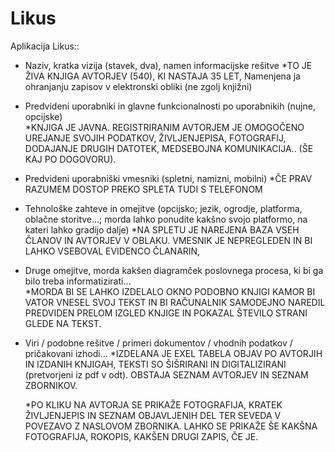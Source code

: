 # Likus

Aplikacija Likus::

- Naziv, kratka vizija (stavek, dva), namen informacijske rešitve
    *TO JE ŽIVA KNJIGA AVTORJEV (540), KI NASTAJA 35 LET, Namenjena ja ohranjanju zapisov v elektronski obliki (ne zgolj knjižni)
	
- Predvideni uporabniki in glavne funkcionalnosti po uporabnikih (nujne, opcijske)	
    *KNJIGA JE JAVNA. REGISTRIRANIM AVTORJEM JE OMOGOČENO UREJANJE SVOJIH PODATKOV, ŽIVLJENJEPISA, FOTOGRAFIJ, DODAJANJE DRUGIH DATOTEK, MEDSEBOJNA KOMUNIKACIJA.. (ŠE KAJ PO DOGOVORU).
	
	
- Predvideni uporabniški vmesniki (spletni, namizni, mobilni)
	*ČE PRAV RAZUMEM DOSTOP PREKO SPLETA TUDI S TELEFONOM
	
	
- Tehnološke zahteve in omejitve (opcijsko; jezik, ogrodje, platforma, oblačne storitve…; morda lahko ponudite kakšno svojo platformo, na kateri lahko gradijo dalje)
    *NA SPLETU JE NAREJENA BAZA VSEH ČLANOV IN AVTORJEV V OBLAKU. VMESNIK JE NEPREGLEDEN IN BI LAHKO VSEBOVAL EVIDENCO ČLANARIN,
	
	
- Druge omejitve, morda kakšen diagramček poslovnega procesa, ki bi ga bilo treba informatizirati…	
    *MORDA BI SE LAHKO IZDELALO OKNO PODOBNO KNJIGI KAMOR BI VATOR VNESEL SVOJ TEKST IN BI RAČUNALNIK SAMODEJNO NAREDIL PREDVIDEN PRELOM IZGLED KNJIGE IN POKAZAL ŠTEVILO STRANI GLEDE NA TEKST.
	

- Viri / podobne rešitve / primeri dokumentov / vhodnih podatkov / pričakovani izhodi…
    *IZDELANA JE EXEL TABELA OBJAV PO AVTORJIH IN IZDANIH KNJIGAH, TEKSTI SO ŠIŠRIRANI IN DIGITALIZIRANI (pretvorjeni iz pdf v odt). OBSTAJA SEZNAM AVTORJEV IN SEZNAM ZBORNIKOV.

	*PO KLIKU NA AVTORJA SE PRIKAŽE FOTOGRAFIJA, KRATEK ŽIVLJENJEPIS IN SEZNAM OBJAVLJENIH DEL TER SEVEDA V POVEZAVO Z NASLOVOM ZBORNIKA. LAHKO SE PRIKAŽE ŠE KAKŠNA FOTOGRAFIJA, ROKOPIS, KAKŠEN DRUGI ZAPIS, ČE JE.
